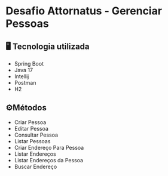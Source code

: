 #  Desafio Attornatus - Gerenciar Pessoas

## 🖥️ Tecnologia utilizada

* Spring Boot
* Java 17
* Intellij
* Postman
*  H2

##  ⚙️Métodos


   * Criar Pessoa
   * Editar Pessoa
   * Consultar Pessoa
   * Listar Pessoas
   * Criar Endereço Para Pessoa
   * Listar Endereços
   * Listar Endereços da Pessoa
   * Buscar Endereço

